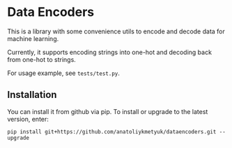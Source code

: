 # Data Encoders

This is a library with some convenience utils to encode and decode data for machine learning.

Currently, it supports encoding strings into one-hot and decoding back from one-hot to strings.

For usage example, see `tests/test.py`.

## Installation
You can install it from github via pip. To install or upgrade to the latest version, enter:

```
pip install git+https://github.com/anatoliykmetyuk/dataencoders.git --upgrade
```
